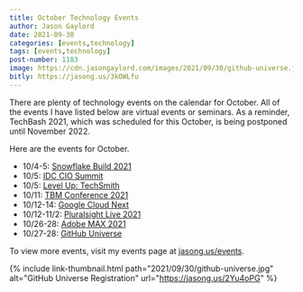 ```yaml
---
title: October Technology Events
author: Jason Gaylord
date: 2021-09-30
categories: [events,technology]
tags: [events,technology] 
post-number: 1183
image: https://cdn.jasongaylord.com/images/2021/09/30/github-universe.jpg
bitly: https://jasong.us/3kOWLfu
---
```


There are plenty of technology events on the calendar for October. All of the events I have listed below are virtual events or seminars. As a reminder, TechBash 2021, which was scheduled for this October, is being postponed until November 2022.

Here are the events for October.

- 10/4-5: [Snowflake Build 2021](https://jasong.us/2XXM69b)
- 10/5: [IDC CIO Summit](https://jasong.us/2Y1eQL5)
- 10/5: [Level Up: TechSmith](https://jasong.us/2XefJmo)
- 10/11: [TBM Conference 2021](https://jasong.us/3lRoqM0)
- 10/12-14: [Google Cloud Next](https://jasong.us/3imABQt)
- 10/12-11/2: [Pluralsight Live 2021](https://jasong.us/2GyvzQZ)
- 10/26-28: [Adobe MAX 2021](https://jasong.us/344yeLv)
- 10/27-28: [GitHub Universe](https://jasong.us/2Yu4oPG)

To view more events, visit my events page at [jasong.us/events](https://jasong.us/events).

{% include link-thumbnail.html path="2021/09/30/github-universe.jpg" alt="GitHub Universe Registration" url="https://jasong.us/2Yu4oPG" %}